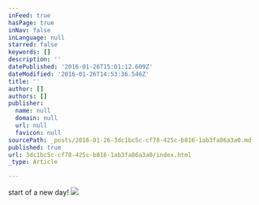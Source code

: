 ```yaml
---
inFeed: true
hasPage: true
inNav: false
inLanguage: null
starred: false
keywords: []
description: ''
datePublished: '2016-01-26T15:01:12.609Z'
dateModified: '2016-01-26T14:53:36.546Z'
title: ''
author: []
authors: []
publisher:
  name: null
  domain: null
  url: null
  favicon: null
sourcePath: _posts/2016-01-26-3dc1bc5c-cf78-425c-b816-1ab3fa86a3a0.md
published: true
url: 3dc1bc5c-cf78-425c-b816-1ab3fa86a3a0/index.html
_type: Article

---
```

start of a new day!
![](https://the-grid-user-content.s3-us-west-2.amazonaws.com/180567f9-2963-429c-8291-7a2efd060ebd.jpg)